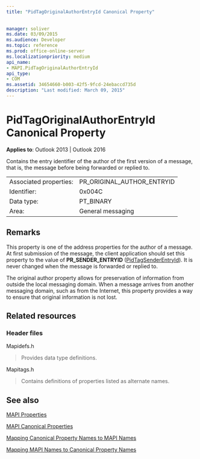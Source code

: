 ```yaml
---
title: "PidTagOriginalAuthorEntryId Canonical Property"
 
 
manager: soliver
ms.date: 03/09/2015
ms.audience: Developer
ms.topic: reference
ms.prod: office-online-server
ms.localizationpriority: medium
api_name:
- MAPI.PidTagOriginalAuthorEntryId
api_type:
- COM
ms.assetid: 34654660-b003-42f5-9fcd-24ebaccd735d
description: "Last modified: March 09, 2015"
---
```


# PidTagOriginalAuthorEntryId Canonical Property

  
  
**Applies to**: Outlook 2013 | Outlook 2016 
  
Contains the entry identifier of the author of the first version of a message, that is, the message before being forwarded or replied to.
  
|||
|:-----|:-----|
|Associated properties:  <br/> |PR_ORIGINAL_AUTHOR_ENTRYID  <br/> |
|Identifier:  <br/> |0x004C  <br/> |
|Data type:  <br/> |PT_BINARY  <br/> |
|Area:  <br/> |General messaging  <br/> |
   
## Remarks

This property is one of the address properties for the author of a message. At first submission of the message, the client application should set this property to the value of **PR_SENDER_ENTRYID** ([PidTagSenderEntryId](pidtagsenderentryid-canonical-property.md)). It is never changed when the message is forwarded or replied to. 
  
The original author property allows for preservation of information from outside the local messaging domain. When a message arrives from another messaging domain, such as from the Internet, this property provides a way to ensure that original information is not lost.
  
## Related resources

### Header files

Mapidefs.h
  
> Provides data type definitions.
    
Mapitags.h
  
> Contains definitions of properties listed as alternate names.
    
## See also



[MAPI Properties](mapi-properties.md)
  
[MAPI Canonical Properties](mapi-canonical-properties.md)
  
[Mapping Canonical Property Names to MAPI Names](mapping-canonical-property-names-to-mapi-names.md)
  
[Mapping MAPI Names to Canonical Property Names](mapping-mapi-names-to-canonical-property-names.md)

